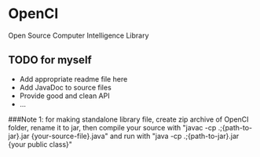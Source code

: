 # OpenCI
Open Source Computer Intelligence Library


## TODO for myself
- Add appropriate readme file here
- Add JavaDoc to source files
- Provide good and clean API 
- ...

###Note 1: for making standalone library file, create zip archive of OpenCI folder, rename it to jar, then compile your source with "javac -cp .;{path-to-jar}.jar {your-source-file}.java" and run with "java -cp .;{path-to-jar}.jar {your public class}"
